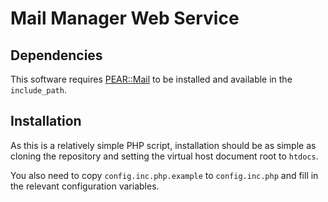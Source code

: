 Mail Manager Web Service
========================

Dependencies
------------

This software requires [PEAR::Mail](http://pear.php.net/package/Mail) to be installed and available in the `include_path`.

Installation
------------

As this is a relatively simple PHP script, installation should be as simple as cloning the repository and setting the virtual host document root to `htdocs`.

You also need to copy `config.inc.php.example` to `config.inc.php` and fill in the relevant configuration variables.

